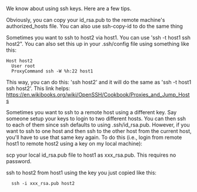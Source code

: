 We know about using ssh keys.  Here are a few tips.

Obviously, you can copy your id_rsa.pub to the remote machine's authorized_hosts file.
You can also use ssh-copy-id to do the same thing

Sometimes you want to ssh to host2 via host1.  You can use 'ssh -t host1 ssh host2".
You can also set this up in your .ssh/config file using something like this:

```
Host host2
  User root
  ProxyCommand ssh -W %h:22 host1
```

This way, you can do this: 'ssh host2' and it will do the same as 'ssh -t host1 ssh host2'.
This link helps: https://en.wikibooks.org/wiki/OpenSSH/Cookbook/Proxies_and_Jump_Hosts


Sometimes you want to ssh to a remote host using a different key.  Say someone setup your keys to login to
two different hosts.  You can then ssh to each of them since ssh defaults to using .ssh/id_rsa.pub.
However, if you want to ssh to one host and then ssh to the other host from the current host, you'll have to
use that same key again.  To do this (i.e., login from remote host1 to remote host2 using a key on my local
machine):

scp your local id_rsa.pub file to host1 as xxx_rsa.pub.  This requires no password.

ssh to host2 from host1 using the key you just copied like this:
```
  ssh -i xxx_rsa.pub host2
```


